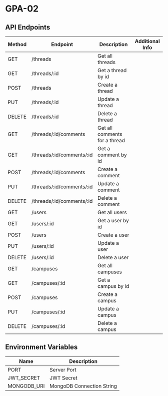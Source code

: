 # GPA-02

## API Endpoints

| Method | Endpoint                  | Description                   | Additional Info |
| ------ | ------------------------- | ----------------------------- | --------------- |
| GET    | /threads                  | Get all threads               |                 |
| GET    | /threads/:id              | Get a thread by id            |                 |
| POST   | /threads                  | Create a thread               |                 |
| PUT    | /threads/:id              | Update a thread               |                 |
| DELETE | /threads/:id              | Delete a thread               |                 |
| GET    | /threads/:id/comments     | Get all comments for a thread |                 |
| GET    | /threads/:id/comments/:id | Get a comment by id           |                 |
| POST   | /threads/:id/comments     | Create a comment              |                 |
| PUT    | /threads/:id/comments/:id | Update a comment              |                 |
| DELETE | /threads/:id/comments/:id | Delete a comment              |                 |
| GET    | /users                    | Get all users                 |                 |
| GET    | /users/:id                | Get a user by id              |                 |
| POST   | /users                    | Create a user                 |                 |
| PUT    | /users/:id                | Update a user                 |                 |
| DELETE | /users/:id                | Delete a user                 |                 |
| GET    | /campuses                 | Get all campuses              |                 |
| GET    | /campuses/:id             | Get a campus by id            |                 |
| POST   | /campuses                 | Create a campus               |                 |
| PUT    | /campuses/:id             | Update a campus               |                 |
| DELETE | /campuses/:id             | Delete a campus               |                 |

## Environment Variables

| Name        | Description               |
| ----------- | ------------------------- |
| PORT        | Server Port               |
| JWT_SECRET  | JWT Secret                |
| MONGODB_URI | MongoDB Connection String |
